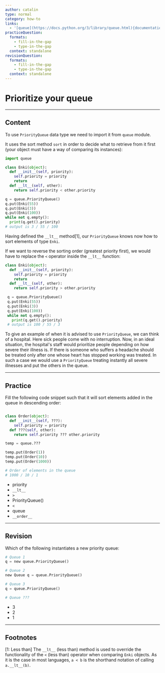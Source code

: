```yaml
---
author: catalin
type: normal
category: how-to
links:
  - '[queue](https://docs.python.org/3/library/queue.html){documentation}'
practiceQuestion:
  formats:
    - fill-in-the-gap
    - type-in-the-gap
  context: standalone
revisionQuestion:
  formats:
    - fill-in-the-gap
    - type-in-the-gap
  context: standalone
---
```


# Prioritize your queue


---

## Content

To use `PriorityQueue` data type we need to import it from `queue` module.

It uses the sort method `sort` in order to decide what to retrieve from it first (your object must have a way of comparing its instances):

```python
import queue

class Enki(object):
  def __init__(self, priority):
    self.priority = priority
    return
  def __lt__(self, other):
    return self.priority < other.priority

q = queue.PriorityQueue()
q.put(Enki(55))
q.put(Enki(3))
q.put(Enki(100))
while not q.empty():
  print(q.get().priority)
# output is 3 / 55 / 100
```

Having defined the `__lt__` method[1], our `PriorityQueue` knows now how to sort elements of type `Enki`.

If we want to reverse the sorting order (greatest priority first), we would have to replace the `<` operator inside the `__lt__` function:

```python
class Enki(object):
  def __init__(self, priority):
    self.priority = priority
    return
  def __lt__(self, other):
    return self.priority > other.priority

 q = queue.PriorityQueue()
 q.put(Enki(55))
 q.put(Enki(3))
 q.put(Enki(100))
 while not q.empty():
   print(q.get().priority)
 # output is 100 / 55 / 3
```

To give an example of when it is advised to use `PriorityQueue`, we can think of a hospital. Here sick people come with no interruption. Now, in an ideal situation, the hospital's staff would prioritize people depending on how severe their illness is. If there is someone who suffers a headache should be treated only after one whose heart has stopped working was treated. In such a case we would use a `PriorityQueue` treating instantly all severe illnesses and put the others in the queue.


---

## Practice

Fill the following code snippet such that it will sort elements added in the queue in descending order:

```python

class Order(object):
  def __init__(self, ???):
    self.priority = priority
  def ???(self, other):
    return self.priority ??? other.priority

temp = queue.???

temp.put(Order(1))
temp.put(Order(10))
temp.put(Order(1000))

# Order of elements in the queue
# 1000 / 10 / 1
```

- priority
- `__lt__`
- `>`
- PriorityQueue()
- `<`
- queue
- `__order__`


---

## Revision

Which of the following instantiates a new priority queue:

```python
# Queue 1
q = new queue.PriorityQueue()

# Queue 2
new Queue q = queue.PriorityQueue()

# Queue 3
q = queue.PriorityQueue()
```

```python
# Queue ???
```
- 3
- 2
- 1


---

## Footnotes

[1: Less than]
The `__lt__` (less than) method is used to override the functionality of the `<` (less than) operator when comparing `Enki` objects. As it is the case in most languages, `a < b` is the shorthand notation of calling `a.__lt__(b)`.
 
